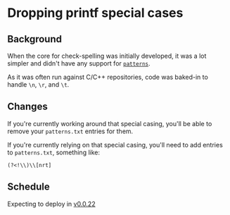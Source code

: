 # Dropping printf special cases

## Background

When the core for check-spelling was initially developed, it was a lot simpler and didn't have any support for [`patterns`](https://github.com/check-spelling/check-spelling/wiki/Configuration-Examples:-patterns).

As it was often run against C/C++ repositories, code was baked-in to handle `\n`, `\r`, and `\t`.

## Changes

If you're currently working around that special casing, you'll be able to remove your `patterns.txt` entries for them.

If you're currently relying on that special casing, you'll need to add entries to `patterns.txt`, something like:

```
(?<!\\)\\[nrt]
```

## Schedule

Expecting to deploy in [v0.0.22](https://github.com/check-spelling/check-spelling/releases/tag/v0.0.22)
